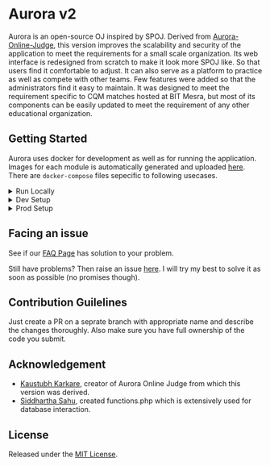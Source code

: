Aurora v2
=========

Aurora is an open-source OJ inspired by SPOJ. Derived from [Aurora-Online-Judge](https://github.com/kaustubh-karkare/aurora-online-judge), this version improves the scalability and security of the application to meet the requirements for a small scale organization. Its web interface is redesigned from scratch to make it look more SPOJ like. So that users find it comfortable to adjust. It can also serve as a platform to practice as well as compete with other teams. Few features were added so that the administrators find it easy to maintain.
It was designed to meet the requirement specific to CQM matches hosted at BIT Mesra, but most of its components can be easily updated to meet the requirement of any other educational organization.

Getting Started
---------------

Aurora uses docker for development as well as for running the application. Images for each module is automatically generated and uploaded [here](https://github.com/pushkar8723/aurora/packages).
There are `docker-compose` files sepecific to following usecases.

<details>
<summary>Run Locally</summary>

> **[docker-compose.yml](https://github.com/pushkar8723/aurora/blob/master/docker-compose.yml)** can be used to simple run and test out Aurora on a local environment.
>
> Simply run `docker-compose up` to pull all the images and run it.
>
> Then visit [localhost](http://localhost) to test the application.
>
> **_Note:_ Since we are using Github packages, you would need to [configure docker for use with Github token](https://help.github.com/en/packages/using-github-packages-with-your-projects-ecosystem/configuring-docker-for-use-with-github-packages) or docker won't be able to pull the images and docker may start building the image instead. You can follow our [Docker Setup Guide](https://github.com/pushkar8723/aurora/wiki/Docker-Setup) to mitigate this build step.**
</details>

<details>
<summary>Dev Setup</summary>

> **[docker-compose.dev.yml](https://github.com/pushkar8723/aurora/blob/master/docker-compose.dev.yml)** can be used to build, run and test out Aurora on a local environment.
>
> Simply run `docker-compose -f docker-compose.dev.yml build` to build.
>
> Run `docker-compose -f docker-compose.dev.yml up` to run it on [localhost](http://localhost).
</details>

<details>
<summary>Prod Setup</summary>

> **[docker-compose.prod.yml](https://github.com/pushkar8723/aurora/blob/master/docker-compose.prod.yml)** is meant to be used as template for prod configuration.
>
> Check our [guidelines](https://github.com/pushkar8723/aurora/wiki/Guidelines-for-Using-Docker-Images-in-Production) on how to use this template.
</details>

Facing an issue
---------------

See if our [FAQ Page](https://github.com/pushkar8723/Aurora/wiki/FAQ) has solution to your problem.

Still have problems? Then raise an issue [here](https://github.com/pushkar8723/Aurora/issues). I will try my best to solve it as soon as possible (no promises though).

Contribution Guilelines
-----------------------

Just create a PR on a seprate branch with appropriate name and describe the changes thoroughly.
Also make sure you have full ownership of the code you submit.

Acknowledgement
---------------

* [Kaustubh Karkare](https://github.com/kaustubh-karkare), creator of Aurora Online Judge from which this version was derived.
* [Siddhartha Sahu](https://github.com/sdht0), created functions.php which is extensively used for database interaction.

License
-------

Released under the [MIT License](http://opensource.org/licenses/MIT).
